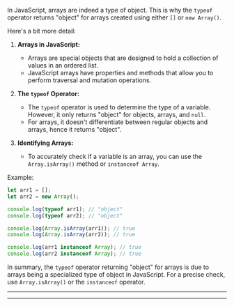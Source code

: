 In JavaScript, arrays are indeed a type of object. This is why the `typeof` operator returns "object" for arrays created using either `[]` or `new Array()`.

Here's a bit more detail:

1. **Arrays in JavaScript:**

   - Arrays are special objects that are designed to hold a collection of values in an ordered list.
   - JavaScript arrays have properties and methods that allow you to perform traversal and mutation operations.

2. **The `typeof` Operator:**

   - The `typeof` operator is used to determine the type of a variable. However, it only returns "object" for objects, arrays, and `null`.
   - For arrays, it doesn't differentiate between regular objects and arrays, hence it returns "object".

3. **Identifying Arrays:**
   - To accurately check if a variable is an array, you can use the `Array.isArray()` method or `instanceof Array`.

Example:

```javascript
let arr1 = [];
let arr2 = new Array();

console.log(typeof arr1); // "object"
console.log(typeof arr2); // "object"

console.log(Array.isArray(arr1)); // true
console.log(Array.isArray(arr2)); // true

console.log(arr1 instanceof Array); // true
console.log(arr2 instanceof Array); // true
```

In summary, the `typeof` operator returning "object" for arrays is due to arrays being a specialized type of object in JavaScript. For a precise check, use `Array.isArray()` or the `instanceof` operator.

---

---
